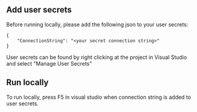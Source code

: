 ## Add user secrets
Before running locally, please add the following json to your user secrets:
```
{
	"ConnectionString": "<your secret connection string>"
}
```
User secrets can be found by right clicking at the project in Visual Studio and select "Manage User Secrets"

## Run locally
To run locally, press F5 in visual studio when connection string is added to user secrets.